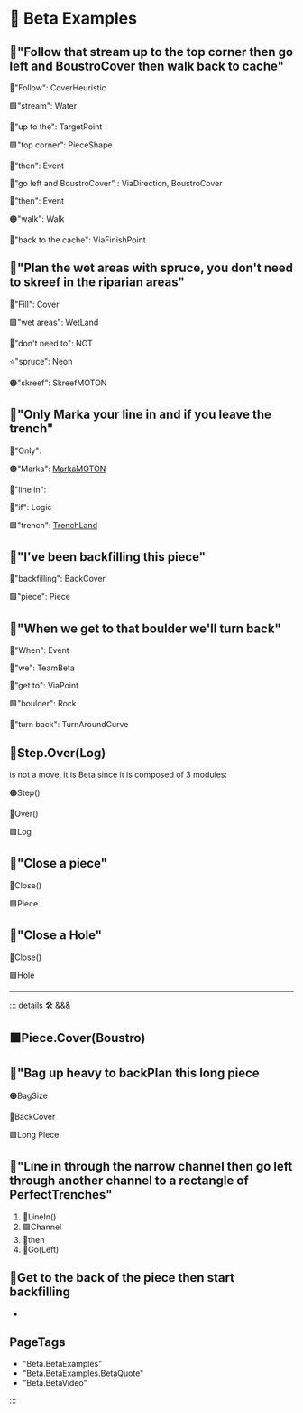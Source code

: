 # 🔷 <beta>Beta Examples</beta>

## 🔷<beta>"<via>Follow that <ekos>stream</ekos> up to the <ekos>top corner</ekos> <anima>then</anima> go left and BoustroCover </via> <anima>then</anima> <motor>walk </motor>back to cache"</beta>

🔻<via>"Follow": CoverHeuristic</via>

🟩<ekos>"stream": Water</ekos>

🔻<via>"up to the": TargetPoint</via>

🟩<ekos>"top corner": PieceShape</ekos>

💜<anima>"then": Event</anima>

🔻<via>"go left and BoustroCover" : ViaDirection, BoustroCover</via>

💜<anima>"then": Event</anima>

🟠<motor>"walk": Walk</motor>

🔻<via>"back to the cache": ViaFinishPoint</via>

## 🔷<beta>"<via>Plan</via> the <ekos>wet areas</ekos> with <labor>spruce</labor>, you don't need to <motor>skreef</motor> in the <ekos>riparian areas</ekos>"</beta>

🔻<via>"Fill": Cover</via>

🟩<ekos>"wet areas": WetLand</ekos>

💜<anima>"don't need to": NOT</anima>

⭐<labos>"spruce": Neon</labos>

🟠<motor>"skreef": SkreefMOTON</motor>

## 🔷<beta>"Only <via>Marka</via> your <via>line in</via> and <anima>if</anima> you <via>leave</via> the <ekos>trench</ekos>"</beta>

🔷<beta>"Only": </beta>

🟠<motor>"Marka": [MarkaMOTON](/encyclopedia/MOTON/InstrumentMOTON/MarkaMOTON/Overview)</motor>

🔻<via>"line in": </via>

💜<anima>"if": Logic</anima>

🟩<ekos>"trench": [TrenchLand](/encyclopedia/Eko/Prep/TrenchLand)</ekos>

## 🔷<beta>"I've been <via>backfilling</via> this <ekos>piece</ekos>"</beta>

🔻<via>"backfilling": BackCover</via>

🟩<ekos>"piece": Piece</ekos>

## 🔷<beta>"<anima>When</anima> we <via>get to</via> that <ekos>boulder</ekos> we'll <via>turn back</via>"</beta>

💜<anima>"When": Event</anima>

🔷<beta>"we": TeamBeta</beta>

🔻<via>"get to": ViaPoint</via>

🟩<ekos>"boulder": Rock</ekos>

🔻<via>"turn back": TurnAroundCurve</via>

## 🔷<beta><motor>Step</motor>.<via>Over</via>(<ekos>Log</ekos>)</beta>

is not a move, it is Beta since it is composed of 3 modules:

🟠<motor>Step()</motor>

🔻<via>Over()</via>

🟩<ekos>Log</ekos>

## 🔷<beta>"<via>Close</via> a <ekos>piece</ekos>"</beta>

🔻<via>Close()</via>

🟩<ekos>Piece</ekos>

## 🔷<beta>"<via>Close</via> a <ekos>Hole</ekos>"</beta>

🔻<via>Close()</via>

🟩<ekos>Hole</ekos>

---

<!-- =================================================== -->
<!-- =================================================== -->
<!-- =================================================== -->
<!-- =================================================== -->
<!-- =================================================== -->
::: details 🛠 &&&

## 🟩<ekos>Piece</ekos>.<via>Cover(Boustro)</via>

## 🔷<beta>"<motor>Bag up heavy</motor> to <via>backPlan</via> this <ekos>long piece</ekos></beta>

🟠<motor>BagSize</motor>

🔻<via>BackCover</via>

🟩<ekos>Long Piece</ekos>

## 🔷<beta>"<via>Line in through the</via> <ekos>narrow channel </ekos><anima>then</anima> <via>go left through</via> <ekos>another channel</ekos> <via>to </via>a <ekos>rectangle of PerfectTrenches</ekos>"</beta>

1. 🔻<via>LineIn()</via>
2. 🟩<ekos>Channel</ekos>
3. 💜<anima>then</anima>
4. 🔻<via>Go(Left)</via>

## 🔷<beta>Get to the back of the piece then start backfilling</beta>

-

<h2>PageTags</h2>

- "Beta.BetaExamples"
- "Beta.BetaExamples.BetaQuote"
- "Beta.BetaVideo"

:::
